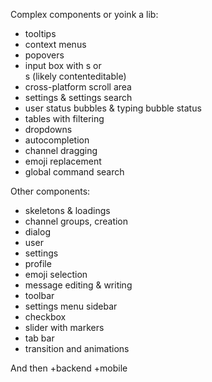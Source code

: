 Complex components or yoink a lib:

- tooltips
- context menus
- popovers
- input box with <span>s or <div>s (likely contenteditable)
- cross-platform scroll area
- settings & settings search
- user status bubbles & typing bubble status
- tables with filtering
- dropdowns
- autocompletion
- channel dragging
- emoji replacement
- global command search

Other components:

- skeletons & loadings
- channel groups, creation
- dialog
- user
- settings
- profile
- emoji selection
- message editing & writing
- toolbar
- settings menu sidebar
- checkbox
- slider with markers
- tab bar
- transition and animations

And then +backend +mobile
